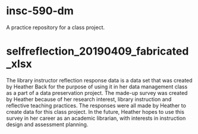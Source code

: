 # insc-590-dm
A practice repository for a class project.
# selfreflection_20190409_fabricated_xlsx
The library instructor reflection response data is a data set that was created by Heather Back for the purpose of using it in her data management class as a part of a data preservation project.
The made-up survey was created by Heather because of her research interest, library instruction and reflective teaching practices.
The responses were all made by Heather to create data for this class project.
In the future, Heather hopes to use this survey in her career as an academic librarian, with interests in instruction design and assessment planning.
